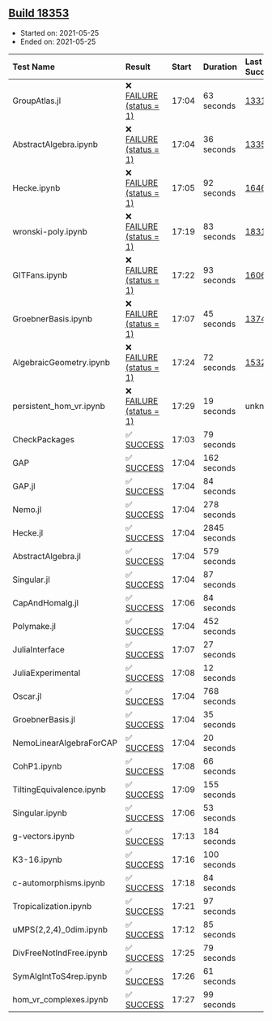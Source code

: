 ## [Build 18353](https://oscarci.mathematik.uni-kl.de/job/oscar/18353/)

* Started on: 2021-05-25
* Ended on: 2021-05-25

| Test Name    | Result | Start | Duration | Last Success | First Failure |
|:-------------|:-------|:------|:---------|:-------------|:--------------|
| GroupAtlas.jl | ❌ [FAILURE (status = 1)](https://oscarci.mathematik.uni-kl.de/job/oscar/18353/artifact/logs/build-18353/GroupAtlas.jl.log) | 17:04 | 63 seconds | [13311](https://oscarci.mathematik.uni-kl.de/job/oscar/13311/) | [13312](https://oscarci.mathematik.uni-kl.de/job/oscar/13312/) |
| AbstractAlgebra.ipynb | ❌ [FAILURE (status = 1)](https://oscarci.mathematik.uni-kl.de/job/oscar/18353/artifact/logs/build-18353/AbstractAlgebra.ipynb.log) | 17:04 | 36 seconds | [13355](https://oscarci.mathematik.uni-kl.de/job/oscar/13355/) | [13356](https://oscarci.mathematik.uni-kl.de/job/oscar/13356/) |
| Hecke.ipynb | ❌ [FAILURE (status = 1)](https://oscarci.mathematik.uni-kl.de/job/oscar/18353/artifact/logs/build-18353/Hecke.ipynb.log) | 17:05 | 92 seconds | [16463](https://oscarci.mathematik.uni-kl.de/job/oscar/16463/) | [16464](https://oscarci.mathematik.uni-kl.de/job/oscar/16464/) |
| wronski-poly.ipynb | ❌ [FAILURE (status = 1)](https://oscarci.mathematik.uni-kl.de/job/oscar/18353/artifact/logs/build-18353/wronski-poly.ipynb.log) | 17:19 | 83 seconds | [18314](https://oscarci.mathematik.uni-kl.de/job/oscar/18314/) | [18315](https://oscarci.mathematik.uni-kl.de/job/oscar/18315/) |
| GITFans.ipynb | ❌ [FAILURE (status = 1)](https://oscarci.mathematik.uni-kl.de/job/oscar/18353/artifact/logs/build-18353/GITFans.ipynb.log) | 17:22 | 93 seconds | [16068](https://oscarci.mathematik.uni-kl.de/job/oscar/16068/) | [16069](https://oscarci.mathematik.uni-kl.de/job/oscar/16069/) |
| GroebnerBasis.ipynb | ❌ [FAILURE (status = 1)](https://oscarci.mathematik.uni-kl.de/job/oscar/18353/artifact/logs/build-18353/GroebnerBasis.ipynb.log) | 17:07 | 45 seconds | [13748](https://oscarci.mathematik.uni-kl.de/job/oscar/13748/) | [13749](https://oscarci.mathematik.uni-kl.de/job/oscar/13749/) |
| AlgebraicGeometry.ipynb | ❌ [FAILURE (status = 1)](https://oscarci.mathematik.uni-kl.de/job/oscar/18353/artifact/logs/build-18353/AlgebraicGeometry.ipynb.log) | 17:24 | 72 seconds | [15322](https://oscarci.mathematik.uni-kl.de/job/oscar/15322/) | [15323](https://oscarci.mathematik.uni-kl.de/job/oscar/15323/) |
| persistent_hom_vr.ipynb | ❌ [FAILURE (status = 1)](https://oscarci.mathematik.uni-kl.de/job/oscar/18353/artifact/logs/build-18353/persistent_hom_vr.ipynb.log) | 17:29 | 19 seconds | unknown | unknown |
| CheckPackages | ✅ [SUCCESS](https://oscarci.mathematik.uni-kl.de/job/oscar/18353/artifact/logs/build-18353/CheckPackages.log) | 17:03 | 79 seconds |  |  |
| GAP | ✅ [SUCCESS](https://oscarci.mathematik.uni-kl.de/job/oscar/18353/artifact/logs/build-18353/GAP.log) | 17:04 | 162 seconds |  |  |
| GAP.jl | ✅ [SUCCESS](https://oscarci.mathematik.uni-kl.de/job/oscar/18353/artifact/logs/build-18353/GAP.jl.log) | 17:04 | 84 seconds |  |  |
| Nemo.jl | ✅ [SUCCESS](https://oscarci.mathematik.uni-kl.de/job/oscar/18353/artifact/logs/build-18353/Nemo.jl.log) | 17:04 | 278 seconds |  |  |
| Hecke.jl | ✅ [SUCCESS](https://oscarci.mathematik.uni-kl.de/job/oscar/18353/artifact/logs/build-18353/Hecke.jl.log) | 17:04 | 2845 seconds |  |  |
| AbstractAlgebra.jl | ✅ [SUCCESS](https://oscarci.mathematik.uni-kl.de/job/oscar/18353/artifact/logs/build-18353/AbstractAlgebra.jl.log) | 17:04 | 579 seconds |  |  |
| Singular.jl | ✅ [SUCCESS](https://oscarci.mathematik.uni-kl.de/job/oscar/18353/artifact/logs/build-18353/Singular.jl.log) | 17:04 | 87 seconds |  |  |
| CapAndHomalg.jl | ✅ [SUCCESS](https://oscarci.mathematik.uni-kl.de/job/oscar/18353/artifact/logs/build-18353/CapAndHomalg.jl.log) | 17:06 | 84 seconds |  |  |
| Polymake.jl | ✅ [SUCCESS](https://oscarci.mathematik.uni-kl.de/job/oscar/18353/artifact/logs/build-18353/Polymake.jl.log) | 17:04 | 452 seconds |  |  |
| JuliaInterface | ✅ [SUCCESS](https://oscarci.mathematik.uni-kl.de/job/oscar/18353/artifact/logs/build-18353/JuliaInterface.log) | 17:07 | 27 seconds |  |  |
| JuliaExperimental | ✅ [SUCCESS](https://oscarci.mathematik.uni-kl.de/job/oscar/18353/artifact/logs/build-18353/JuliaExperimental.log) | 17:08 | 12 seconds |  |  |
| Oscar.jl | ✅ [SUCCESS](https://oscarci.mathematik.uni-kl.de/job/oscar/18353/artifact/logs/build-18353/Oscar.jl.log) | 17:04 | 768 seconds |  |  |
| GroebnerBasis.jl | ✅ [SUCCESS](https://oscarci.mathematik.uni-kl.de/job/oscar/18353/artifact/logs/build-18353/GroebnerBasis.jl.log) | 17:04 | 35 seconds |  |  |
| NemoLinearAlgebraForCAP | ✅ [SUCCESS](https://oscarci.mathematik.uni-kl.de/job/oscar/18353/artifact/logs/build-18353/NemoLinearAlgebraForCAP.log) | 17:04 | 20 seconds |  |  |
| CohP1.ipynb | ✅ [SUCCESS](https://oscarci.mathematik.uni-kl.de/job/oscar/18353/artifact/logs/build-18353/CohP1.ipynb.log) | 17:08 | 66 seconds |  |  |
| TiltingEquivalence.ipynb | ✅ [SUCCESS](https://oscarci.mathematik.uni-kl.de/job/oscar/18353/artifact/logs/build-18353/TiltingEquivalence.ipynb.log) | 17:09 | 155 seconds |  |  |
| Singular.ipynb | ✅ [SUCCESS](https://oscarci.mathematik.uni-kl.de/job/oscar/18353/artifact/logs/build-18353/Singular.ipynb.log) | 17:06 | 53 seconds |  |  |
| g-vectors.ipynb | ✅ [SUCCESS](https://oscarci.mathematik.uni-kl.de/job/oscar/18353/artifact/logs/build-18353/g-vectors.ipynb.log) | 17:13 | 184 seconds |  |  |
| K3-16.ipynb | ✅ [SUCCESS](https://oscarci.mathematik.uni-kl.de/job/oscar/18353/artifact/logs/build-18353/K3-16.ipynb.log) | 17:16 | 100 seconds |  |  |
| c-automorphisms.ipynb | ✅ [SUCCESS](https://oscarci.mathematik.uni-kl.de/job/oscar/18353/artifact/logs/build-18353/c-automorphisms.ipynb.log) | 17:18 | 84 seconds |  |  |
| Tropicalization.ipynb | ✅ [SUCCESS](https://oscarci.mathematik.uni-kl.de/job/oscar/18353/artifact/logs/build-18353/Tropicalization.ipynb.log) | 17:21 | 97 seconds |  |  |
| uMPS(2,2,4)_0dim.ipynb | ✅ [SUCCESS](https://oscarci.mathematik.uni-kl.de/job/oscar/18353/artifact/logs/build-18353/uMPS-2-2-4-_0dim.ipynb.log) | 17:12 | 85 seconds |  |  |
| DivFreeNotIndFree.ipynb | ✅ [SUCCESS](https://oscarci.mathematik.uni-kl.de/job/oscar/18353/artifact/logs/build-18353/DivFreeNotIndFree.ipynb.log) | 17:25 | 79 seconds |  |  |
| SymAlgIntToS4rep.ipynb | ✅ [SUCCESS](https://oscarci.mathematik.uni-kl.de/job/oscar/18353/artifact/logs/build-18353/SymAlgIntToS4rep.ipynb.log) | 17:26 | 61 seconds |  |  |
| hom_vr_complexes.ipynb | ✅ [SUCCESS](https://oscarci.mathematik.uni-kl.de/job/oscar/18353/artifact/logs/build-18353/hom_vr_complexes.ipynb.log) | 17:27 | 99 seconds |  |  |
